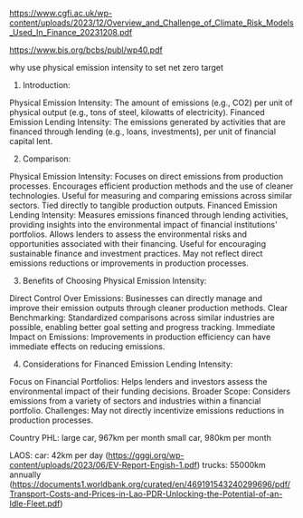 
https://www.cgfi.ac.uk/wp-content/uploads/2023/12/Overview_and_Challenge_of_Climate_Risk_Models_Used_In_Finance_20231208.pdf


https://www.bis.org/bcbs/publ/wp40.pdf


why use physical emission intensity to set net zero target

1. Introduction:

Physical Emission Intensity: The amount of emissions (e.g., CO2) per unit of physical output (e.g., tons of steel, kilowatts of electricity).
Financed Emission Lending Intensity: The emissions generated by activities that are financed through lending (e.g., loans, investments), per unit of financial capital lent.

2. Comparison:

Physical Emission Intensity:
Focuses on direct emissions from production processes.
Encourages efficient production methods and the use of cleaner technologies.
Useful for measuring and comparing emissions across similar sectors.
Tied directly to tangible production outputs.
Financed Emission Lending Intensity:
Measures emissions financed through lending activities, providing insights into the environmental impact of financial institutions' portfolios.
Allows lenders to assess the environmental risks and opportunities associated with their financing.
Useful for encouraging sustainable finance and investment practices.
May not reflect direct emissions reductions or improvements in production processes.

3. Benefits of Choosing Physical Emission Intensity:

Direct Control Over Emissions:
Businesses can directly manage and improve their emission outputs through cleaner production methods.
Clear Benchmarking:
Standardized comparisons across similar industries are possible, enabling better goal setting and progress tracking.
Immediate Impact on Emissions:
Improvements in production efficiency can have immediate effects on reducing emissions.

4. Considerations for Financed Emission Lending Intensity:

Focus on Financial Portfolios:
Helps lenders and investors assess the environmental impact of their funding decisions.
Broader Scope:
Considers emissions from a variety of sectors and industries within a financial portfolio.
Challenges:
May not directly incentivize emissions reductions in production processes.


Country
PHL: 
large car, 967km per month 
small car, 980km per month

LAOS:
car: 42km per day (https://gggi.org/wp-content/uploads/2023/06/EV-Report-Engish-1.pdf)
trucks: 55000km annually (https://documents1.worldbank.org/curated/en/469191543240299696/pdf/Transport-Costs-and-Prices-in-Lao-PDR-Unlocking-the-Potential-of-an-Idle-Fleet.pdf)

